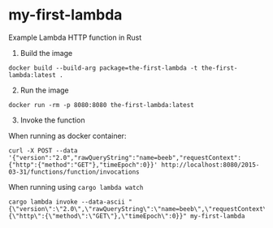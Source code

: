 # my-first-lambda
Example Lambda HTTP function in Rust

1. Build the image
```
docker build --build-arg package=the-first-lambda -t the-first-lambda:latest .
```
2. Run the image
```
docker run -rm -p 8080:8080 the-first-lambda:latest
``` 

3. Invoke the function

When running as docker container:
```
curl -X POST --data '{"version":"2.0","rawQueryString":"name=beeb","requestContext":{"http":{"method":"GET"},"timeEpoch":0}}' http://localhost:8080/2015-03-31/functions/function/invocations
```

When running using `cargo lambda watch`
```
cargo lambda invoke --data-ascii "{\"version\":\"2.0\",\"rawQueryString\":\"name=beeb\",\"requestContext\":{\"http\":{\"method\":\"GET\"},\"timeEpoch\":0}}" my-first-lambda
```